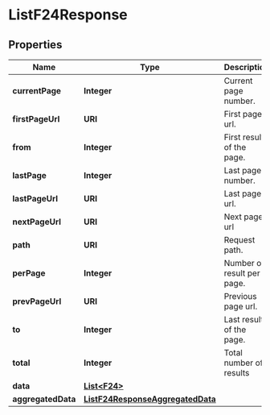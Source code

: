 

# ListF24Response



## Properties

| Name | Type | Description | Notes |
|------------ | ------------- | ------------- | -------------|
|**currentPage** | **Integer** | Current page number. |  [optional] |
|**firstPageUrl** | **URI** | First page url. |  [optional] |
|**from** | **Integer** | First result of the page. |  [optional] |
|**lastPage** | **Integer** | Last page number. |  [optional] |
|**lastPageUrl** | **URI** | Last page url. |  [optional] |
|**nextPageUrl** | **URI** | Next page url |  [optional] |
|**path** | **URI** | Request path. |  [optional] |
|**perPage** | **Integer** | Number of result per page. |  [optional] |
|**prevPageUrl** | **URI** | Previous page url. |  [optional] |
|**to** | **Integer** | Last result of the page. |  [optional] |
|**total** | **Integer** | Total number of results |  [optional] |
|**data** | [**List&lt;F24&gt;**](F24.md) |  |  [optional] |
|**aggregatedData** | [**ListF24ResponseAggregatedData**](ListF24ResponseAggregatedData.md) |  |  [optional] |



